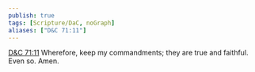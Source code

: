 ```yaml
---
publish: true
tags: [Scripture/DaC, noGraph]
aliases: ["D&C 71:11"]
---
```

[D&C 71:11](https://churchofjesuschrist.org/study/scriptures/dc-testament/dc/71?lang=eng&id=p11#p11) Wherefore, keep my commandments; they are true and faithful. Even so. Amen.





